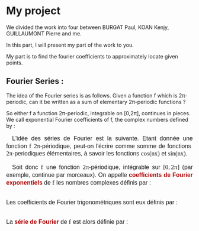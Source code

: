 # My project

We divided the work into four between BURGAT Paul, KOAN Kenjy, GUILLAUMONT Pierre and me.

In this part, I will present my part of the work to you.

My part is to find the fourier coefficients to approximately locate given points.

## Fourier Series :

The idea of the Fourier series is as follows. 
Given a function f which is 2π-periodic, can it be written as a sum of elementary 2π-periodic functions ? 

So either f a function 2π-periodic, integrable on [0,2π], continues in pieces. 
We call exponential Fourier coefficients of f, the complex numbers defined by : 

<p class="utexte" style="box-sizing: border-box; text-align: justify; text-indent: 1em; font-family: &quot;Lucida Sans&quot;, &quot;Trebuchet MS&quot;, sans-serif; font-size: 16px; line-height: 1.3em;">L'id&eacute;e des s&eacute;ries de Fourier est la suivante. Etant donn&eacute;e une fonction&nbsp;<span id="MathJax-Element-2-Frame" class="mjx-chtml MathJax_CHTML" style="box-sizing: border-box; display: inline-block; line-height: 0; text-indent: 0px; text-align: left; font-size: 16.96px; overflow-wrap: normal; word-spacing: normal; white-space: nowrap; float: none; direction: ltr; max-width: none; max-height: none; min-width: 0px; min-height: 0px; border: 0px; margin: 0px; padding: 1px 0px; position: relative;"><span id="MJXc-Node-3" class="mjx-math" style="box-sizing: border-box; display: inline-block; border-collapse: separate; border-spacing: 0px;"><span id="MJXc-Node-4" class="mjx-mrow" style="display: inline-block; box-sizing: content-box !important;"><span id="MJXc-Node-5" class="mjx-mi" style="display: inline-block; box-sizing: content-box !important;"><span class="mjx-char MJXc-TeX-math-I" style="display: block; white-space: pre; font-family: MJXc-TeX-math-I, MJXc-TeX-math-Ix, MJXc-TeX-math-Iw; padding-top: 0.475em; padding-bottom: 0.475em; padding-right: 0.06em; box-sizing: content-box !important;">f</span></span></span></span><span class="MJX_Assistive_MathML" style="box-sizing: border-box; top: 0px; left: 0px; clip: rect(1px, 1px, 1px, 1px); user-select: none; position: absolute !important; padding: 1px 0px 0px !important; border: 0px !important; height: 1px !important; width: 1px !important; overflow: hidden !important; display: block !important;">f</span></span>&nbsp;<span id="MathJax-Element-3-Frame" class="mjx-chtml MathJax_CHTML" style="box-sizing: border-box; display: inline-block; line-height: 0; text-indent: 0px; text-align: left; font-size: 16.96px; overflow-wrap: normal; word-spacing: normal; white-space: nowrap; float: none; direction: ltr; max-width: none; max-height: none; min-width: 0px; min-height: 0px; border: 0px; margin: 0px; padding: 1px 0px; position: relative;"><span id="MJXc-Node-6" class="mjx-math" style="box-sizing: border-box; display: inline-block; border-collapse: separate; border-spacing: 0px;"><span id="MJXc-Node-7" class="mjx-mrow" style="display: inline-block; box-sizing: content-box !important;"><span id="MJXc-Node-8" class="mjx-mn" style="display: inline-block; box-sizing: content-box !important;"><span class="mjx-char MJXc-TeX-main-R" style="display: block; white-space: pre; font-family: MJXc-TeX-main-R, MJXc-TeX-main-Rw; padding-top: 0.357em; padding-bottom: 0.357em; box-sizing: content-box !important;">2</span></span><span id="MJXc-Node-9" class="mjx-mi" style="display: inline-block; box-sizing: content-box !important;"><span class="mjx-char MJXc-TeX-math-I" style="display: block; white-space: pre; font-family: MJXc-TeX-math-I, MJXc-TeX-math-Ix, MJXc-TeX-math-Iw; padding-top: 0.18em; padding-bottom: 0.298em; padding-right: 0.003em; box-sizing: content-box !important;">&pi;</span></span></span></span><span class="MJX_Assistive_MathML" style="box-sizing: border-box; top: 0px; left: 0px; clip: rect(1px, 1px, 1px, 1px); user-select: none; position: absolute !important; padding: 1px 0px 0px !important; border: 0px !important; height: 1px !important; width: 1px !important; overflow: hidden !important; display: block !important;">2&pi;</span></span>-p&eacute;riodique, peut-on l'&eacute;crire comme somme de fonctions&nbsp;<span id="MathJax-Element-4-Frame" class="mjx-chtml MathJax_CHTML" style="box-sizing: border-box; display: inline-block; line-height: 0; text-indent: 0px; text-align: left; font-size: 16.96px; overflow-wrap: normal; word-spacing: normal; white-space: nowrap; float: none; direction: ltr; max-width: none; max-height: none; min-width: 0px; min-height: 0px; border: 0px; margin: 0px; padding: 1px 0px; position: relative;"><span id="MJXc-Node-10" class="mjx-math" style="box-sizing: border-box; display: inline-block; border-collapse: separate; border-spacing: 0px;"><span id="MJXc-Node-11" class="mjx-mrow" style="display: inline-block; box-sizing: content-box !important;"><span id="MJXc-Node-12" class="mjx-mn" style="display: inline-block; box-sizing: content-box !important;"><span class="mjx-char MJXc-TeX-main-R" style="display: block; white-space: pre; font-family: MJXc-TeX-main-R, MJXc-TeX-main-Rw; padding-top: 0.357em; padding-bottom: 0.357em; box-sizing: content-box !important;">2</span></span><span id="MJXc-Node-13" class="mjx-mi" style="display: inline-block; box-sizing: content-box !important;"><span class="mjx-char MJXc-TeX-math-I" style="display: block; white-space: pre; font-family: MJXc-TeX-math-I, MJXc-TeX-math-Ix, MJXc-TeX-math-Iw; padding-top: 0.18em; padding-bottom: 0.298em; padding-right: 0.003em; box-sizing: content-box !important;">&pi;</span></span></span></span><span class="MJX_Assistive_MathML" style="box-sizing: border-box; top: 0px; left: 0px; clip: rect(1px, 1px, 1px, 1px); user-select: none; position: absolute !important; padding: 1px 0px 0px !important; border: 0px !important; height: 1px !important; width: 1px !important; overflow: hidden !important; display: block !important;">2&pi;</span></span>-periodiques &eacute;l&eacute;mentaires, &agrave; savoir les fonctions&nbsp;<span id="MathJax-Element-5-Frame" class="mjx-chtml MathJax_CHTML" style="box-sizing: border-box; display: inline-block; line-height: 0; text-indent: 0px; text-align: left; font-size: 16.96px; overflow-wrap: normal; word-spacing: normal; white-space: nowrap; float: none; direction: ltr; max-width: none; max-height: none; min-width: 0px; min-height: 0px; border: 0px; margin: 0px; padding: 1px 0px; position: relative;"><span id="MJXc-Node-14" class="mjx-math" style="box-sizing: border-box; display: inline-block; border-collapse: separate; border-spacing: 0px;"><span id="MJXc-Node-15" class="mjx-mrow" style="display: inline-block; box-sizing: content-box !important;"><span id="MJXc-Node-16" class="mjx-mi" style="display: inline-block; box-sizing: content-box !important;"><span class="mjx-char MJXc-TeX-main-R" style="display: block; white-space: pre; font-family: MJXc-TeX-main-R, MJXc-TeX-main-Rw; padding-top: 0.18em; padding-bottom: 0.357em; box-sizing: content-box !important;">cos</span></span><span id="MJXc-Node-17" class="mjx-mo" style="display: inline-block; box-sizing: content-box !important;"></span><span id="MJXc-Node-18" class="mjx-mo" style="display: inline-block; box-sizing: content-box !important;"><span class="mjx-char MJXc-TeX-main-R" style="display: block; white-space: pre; font-family: MJXc-TeX-main-R, MJXc-TeX-main-Rw; padding-top: 0.475em; padding-bottom: 0.593em; box-sizing: content-box !important;">(</span></span><span id="MJXc-Node-19" class="mjx-mi" style="display: inline-block; box-sizing: content-box !important;"><span class="mjx-char MJXc-TeX-math-I" style="display: block; white-space: pre; font-family: MJXc-TeX-math-I, MJXc-TeX-math-Ix, MJXc-TeX-math-Iw; padding-top: 0.239em; padding-bottom: 0.298em; box-sizing: content-box !important;">n</span></span><span id="MJXc-Node-20" class="mjx-mi" style="display: inline-block; box-sizing: content-box !important;"><span class="mjx-char MJXc-TeX-math-I" style="display: block; white-space: pre; font-family: MJXc-TeX-math-I, MJXc-TeX-math-Ix, MJXc-TeX-math-Iw; padding-top: 0.239em; padding-bottom: 0.298em; box-sizing: content-box !important;">x</span></span><span id="MJXc-Node-21" class="mjx-mo" style="display: inline-block; box-sizing: content-box !important;"><span class="mjx-char MJXc-TeX-main-R" style="display: block; white-space: pre; font-family: MJXc-TeX-main-R, MJXc-TeX-main-Rw; padding-top: 0.475em; padding-bottom: 0.593em; box-sizing: content-box !important;">)</span></span></span></span><span class="MJX_Assistive_MathML" style="box-sizing: border-box; top: 0px; left: 0px; clip: rect(1px, 1px, 1px, 1px); user-select: none; position: absolute !important; padding: 1px 0px 0px !important; border: 0px !important; height: 1px !important; width: 1px !important; overflow: hidden !important; display: block !important;">cos⁡(nx)</span></span>&nbsp;et&nbsp;<span id="MathJax-Element-6-Frame" class="mjx-chtml MathJax_CHTML" style="box-sizing: border-box; display: inline-block; line-height: 0; text-indent: 0px; text-align: left; font-size: 16.96px; overflow-wrap: normal; word-spacing: normal; white-space: nowrap; float: none; direction: ltr; max-width: none; max-height: none; min-width: 0px; min-height: 0px; border: 0px; margin: 0px; padding: 1px 0px; position: relative;"><span id="MJXc-Node-22" class="mjx-math" style="box-sizing: border-box; display: inline-block; border-collapse: separate; border-spacing: 0px;"><span id="MJXc-Node-23" class="mjx-mrow" style="display: inline-block; box-sizing: content-box !important;"><span id="MJXc-Node-24" class="mjx-mi" style="display: inline-block; box-sizing: content-box !important;"><span class="mjx-char MJXc-TeX-main-R" style="display: block; white-space: pre; font-family: MJXc-TeX-main-R, MJXc-TeX-main-Rw; padding-top: 0.357em; padding-bottom: 0.357em; box-sizing: content-box !important;">sin</span></span><span id="MJXc-Node-25" class="mjx-mo" style="display: inline-block; box-sizing: content-box !important;"></span><span id="MJXc-Node-26" class="mjx-mo" style="display: inline-block; box-sizing: content-box !important;"><span class="mjx-char MJXc-TeX-main-R" style="display: block; white-space: pre; font-family: MJXc-TeX-main-R, MJXc-TeX-main-Rw; padding-top: 0.475em; padding-bottom: 0.593em; box-sizing: content-box !important;">(</span></span><span id="MJXc-Node-27" class="mjx-mi" style="display: inline-block; box-sizing: content-box !important;"><span class="mjx-char MJXc-TeX-math-I" style="display: block; white-space: pre; font-family: MJXc-TeX-math-I, MJXc-TeX-math-Ix, MJXc-TeX-math-Iw; padding-top: 0.239em; padding-bottom: 0.298em; box-sizing: content-box !important;">n</span></span><span id="MJXc-Node-28" class="mjx-mi" style="display: inline-block; box-sizing: content-box !important;"><span class="mjx-char MJXc-TeX-math-I" style="display: block; white-space: pre; font-family: MJXc-TeX-math-I, MJXc-TeX-math-Ix, MJXc-TeX-math-Iw; padding-top: 0.239em; padding-bottom: 0.298em; box-sizing: content-box !important;">x</span></span><span id="MJXc-Node-29" class="mjx-mo" style="display: inline-block; box-sizing: content-box !important;"><span class="mjx-char MJXc-TeX-main-R" style="display: block; white-space: pre; font-family: MJXc-TeX-main-R, MJXc-TeX-main-Rw; padding-top: 0.475em; padding-bottom: 0.593em; box-sizing: content-box !important;">)</span></span></span></span><span class="MJX_Assistive_MathML" style="box-sizing: border-box; top: 0px; left: 0px; clip: rect(1px, 1px, 1px, 1px); user-select: none; position: absolute !important; padding: 1px 0px 0px !important; border: 0px !important; height: 1px !important; width: 1px !important; overflow: hidden !important; display: block !important;">sin⁡(nx)</span></span>.</p>
<p class="utexte" style="box-sizing: border-box; text-align: justify; text-indent: 1em; font-family: &quot;Lucida Sans&quot;, &quot;Trebuchet MS&quot;, sans-serif; font-size: 16px; line-height: 1.3em;">Soit donc&nbsp;<span id="MathJax-Element-7-Frame" class="mjx-chtml MathJax_CHTML" style="box-sizing: border-box; display: inline-block; line-height: 0; text-indent: 0px; text-align: left; font-size: 16.96px; overflow-wrap: normal; word-spacing: normal; white-space: nowrap; float: none; direction: ltr; max-width: none; max-height: none; min-width: 0px; min-height: 0px; border: 0px; margin: 0px; padding: 1px 0px; position: relative;"><span id="MJXc-Node-30" class="mjx-math" style="box-sizing: border-box; display: inline-block; border-collapse: separate; border-spacing: 0px;"><span id="MJXc-Node-31" class="mjx-mrow" style="display: inline-block; box-sizing: content-box !important;"><span id="MJXc-Node-32" class="mjx-mi" style="display: inline-block; box-sizing: content-box !important;"><span class="mjx-char MJXc-TeX-math-I" style="display: block; white-space: pre; font-family: MJXc-TeX-math-I, MJXc-TeX-math-Ix, MJXc-TeX-math-Iw; padding-top: 0.475em; padding-bottom: 0.475em; padding-right: 0.06em; box-sizing: content-box !important;">f</span></span></span></span><span class="MJX_Assistive_MathML" style="box-sizing: border-box; top: 0px; left: 0px; clip: rect(1px, 1px, 1px, 1px); user-select: none; position: absolute !important; padding: 1px 0px 0px !important; border: 0px !important; height: 1px !important; width: 1px !important; overflow: hidden !important; display: block !important;">f</span></span>&nbsp;une fonction&nbsp;<span id="MathJax-Element-8-Frame" class="mjx-chtml MathJax_CHTML" style="box-sizing: border-box; display: inline-block; line-height: 0; text-indent: 0px; text-align: left; font-size: 16.96px; overflow-wrap: normal; word-spacing: normal; white-space: nowrap; float: none; direction: ltr; max-width: none; max-height: none; min-width: 0px; min-height: 0px; border: 0px; margin: 0px; padding: 1px 0px; position: relative;"><span id="MJXc-Node-33" class="mjx-math" style="box-sizing: border-box; display: inline-block; border-collapse: separate; border-spacing: 0px;"><span id="MJXc-Node-34" class="mjx-mrow" style="display: inline-block; box-sizing: content-box !important;"><span id="MJXc-Node-35" class="mjx-mn" style="display: inline-block; box-sizing: content-box !important;"><span class="mjx-char MJXc-TeX-main-R" style="display: block; white-space: pre; font-family: MJXc-TeX-main-R, MJXc-TeX-main-Rw; padding-top: 0.357em; padding-bottom: 0.357em; box-sizing: content-box !important;">2</span></span><span id="MJXc-Node-36" class="mjx-mi" style="display: inline-block; box-sizing: content-box !important;"><span class="mjx-char MJXc-TeX-math-I" style="display: block; white-space: pre; font-family: MJXc-TeX-math-I, MJXc-TeX-math-Ix, MJXc-TeX-math-Iw; padding-top: 0.18em; padding-bottom: 0.298em; padding-right: 0.003em; box-sizing: content-box !important;">&pi;</span></span></span></span><span class="MJX_Assistive_MathML" style="box-sizing: border-box; top: 0px; left: 0px; clip: rect(1px, 1px, 1px, 1px); user-select: none; position: absolute !important; padding: 1px 0px 0px !important; border: 0px !important; height: 1px !important; width: 1px !important; overflow: hidden !important; display: block !important;">2&pi;</span></span>-p&eacute;riodique, int&eacute;grable sur&nbsp;<span id="MathJax-Element-9-Frame" class="mjx-chtml MathJax_CHTML" style="box-sizing: border-box; display: inline-block; line-height: 0; text-indent: 0px; text-align: left; font-size: 16.96px; overflow-wrap: normal; word-spacing: normal; white-space: nowrap; float: none; direction: ltr; max-width: none; max-height: none; min-width: 0px; min-height: 0px; border: 0px; margin: 0px; padding: 1px 0px; position: relative;"><span id="MJXc-Node-37" class="mjx-math" style="box-sizing: border-box; display: inline-block; border-collapse: separate; border-spacing: 0px;"><span id="MJXc-Node-38" class="mjx-mrow" style="display: inline-block; box-sizing: content-box !important;"><span id="MJXc-Node-39" class="mjx-mo" style="display: inline-block; box-sizing: content-box !important;"><span class="mjx-char MJXc-TeX-main-R" style="display: block; white-space: pre; font-family: MJXc-TeX-main-R, MJXc-TeX-main-Rw; padding-top: 0.475em; padding-bottom: 0.593em; box-sizing: content-box !important;">[</span></span><span id="MJXc-Node-40" class="mjx-mn" style="display: inline-block; box-sizing: content-box !important;"><span class="mjx-char MJXc-TeX-main-R" style="display: block; white-space: pre; font-family: MJXc-TeX-main-R, MJXc-TeX-main-Rw; padding-top: 0.357em; padding-bottom: 0.357em; box-sizing: content-box !important;">0</span></span><span id="MJXc-Node-41" class="mjx-mo" style="display: inline-block; box-sizing: content-box !important;"><span class="mjx-char MJXc-TeX-main-R" style="display: block; white-space: pre; font-family: MJXc-TeX-main-R, MJXc-TeX-main-Rw; margin-top: -0.174em; padding-bottom: 0.534em; box-sizing: content-box !important;">,</span></span><span id="MJXc-Node-42" class="mjx-mn MJXc-space1" style="display: inline-block; margin-left: 0.167em; box-sizing: content-box !important;"><span class="mjx-char MJXc-TeX-main-R" style="display: block; white-space: pre; font-family: MJXc-TeX-main-R, MJXc-TeX-main-Rw; padding-top: 0.357em; padding-bottom: 0.357em; box-sizing: content-box !important;">2</span></span><span id="MJXc-Node-43" class="mjx-mi" style="display: inline-block; box-sizing: content-box !important;"><span class="mjx-char MJXc-TeX-math-I" style="display: block; white-space: pre; font-family: MJXc-TeX-math-I, MJXc-TeX-math-Ix, MJXc-TeX-math-Iw; padding-top: 0.18em; padding-bottom: 0.298em; padding-right: 0.003em; box-sizing: content-box !important;">&pi;</span></span><span id="MJXc-Node-44" class="mjx-mo" style="display: inline-block; box-sizing: content-box !important;"><span class="mjx-char MJXc-TeX-main-R" style="display: block; white-space: pre; font-family: MJXc-TeX-main-R, MJXc-TeX-main-Rw; padding-top: 0.475em; padding-bottom: 0.593em; box-sizing: content-box !important;">]</span></span></span></span><span class="MJX_Assistive_MathML" style="box-sizing: border-box; top: 0px; left: 0px; clip: rect(1px, 1px, 1px, 1px); user-select: none; position: absolute !important; padding: 1px 0px 0px !important; border: 0px !important; height: 1px !important; width: 1px !important; overflow: hidden !important; display: block !important;">[0,2&pi;]</span></span>&nbsp;(par exemple, continue par morceaux). On appelle&nbsp;<span class="rougedico" style="box-sizing: border-box; color: #af0000; font-weight: bold;">coefficients de Fourier exponentiels</span>&nbsp;de&nbsp;<span id="MathJax-Element-10-Frame" class="mjx-chtml MathJax_CHTML" style="box-sizing: border-box; display: inline-block; line-height: 0; text-indent: 0px; text-align: left; font-size: 16.96px; overflow-wrap: normal; word-spacing: normal; white-space: nowrap; float: none; direction: ltr; max-width: none; max-height: none; min-width: 0px; min-height: 0px; border: 0px; margin: 0px; padding: 1px 0px; position: relative;"><span id="MJXc-Node-45" class="mjx-math" style="box-sizing: border-box; display: inline-block; border-collapse: separate; border-spacing: 0px;"><span id="MJXc-Node-46" class="mjx-mrow" style="display: inline-block; box-sizing: content-box !important;"><span id="MJXc-Node-47" class="mjx-mi" style="display: inline-block; box-sizing: content-box !important;"><span class="mjx-char MJXc-TeX-math-I" style="display: block; white-space: pre; font-family: MJXc-TeX-math-I, MJXc-TeX-math-Ix, MJXc-TeX-math-Iw; padding-top: 0.475em; padding-bottom: 0.475em; padding-right: 0.06em; box-sizing: content-box !important;">f</span></span></span></span><span class="MJX_Assistive_MathML" style="box-sizing: border-box; top: 0px; left: 0px; clip: rect(1px, 1px, 1px, 1px); user-select: none; position: absolute !important; padding: 1px 0px 0px !important; border: 0px !important; height: 1px !important; width: 1px !important; overflow: hidden !important; display: block !important;">f</span></span>&nbsp;les nombres complexes d&eacute;finis par :</p>
<img style="box-sizing: border-box;" src="http://www.bibmath.net/dico/f/images/fourierserie1.gif" alt="" />
<p class="untexte" style="box-sizing: border-box; text-align: justify; font-family: &quot;Lucida Sans&quot;, &quot;Trebuchet MS&quot;, sans-serif; font-size: 16px; line-height: 1.3em;">Les coefficients de Fourier trigonom&eacute;triques sont eux d&eacute;finis par :</p>
<img style="box-sizing: border-box;" src="http://www.bibmath.net/dico/f/images/fourierserie2.gif" alt="" /><img style="box-sizing: border-box;" src="http://www.bibmath.net/dico/f/images/fourierserie3.gif" alt="" /><img style="box-sizing: border-box;" src="http://www.bibmath.net/dico/f/images/fourierserie4.gif" alt="" />
<p class="untexte" style="box-sizing: border-box; text-align: justify; font-family: &quot;Lucida Sans&quot;, &quot;Trebuchet MS&quot;, sans-serif; font-size: 16px; line-height: 1.3em;">La&nbsp;<span class="rougedico" style="box-sizing: border-box; color: #af0000; font-weight: bold;">s&eacute;rie de Fourier</span>&nbsp;de&nbsp;<span id="MathJax-Element-11-Frame" class="mjx-chtml MathJax_CHTML" style="box-sizing: border-box; display: inline-block; line-height: 0; text-align: left; font-size: 16.96px; overflow-wrap: normal; word-spacing: normal; white-space: nowrap; float: none; direction: ltr; max-width: none; max-height: none; min-width: 0px; min-height: 0px; border: 0px; margin: 0px; padding: 1px 0px; position: relative;"><span id="MJXc-Node-48" class="mjx-math" style="box-sizing: border-box; display: inline-block; border-collapse: separate; border-spacing: 0px;"><span id="MJXc-Node-49" class="mjx-mrow" style="display: inline-block; box-sizing: content-box !important;"><span id="MJXc-Node-50" class="mjx-mi" style="display: inline-block; box-sizing: content-box !important;"><span class="mjx-char MJXc-TeX-math-I" style="display: block; white-space: pre; font-family: MJXc-TeX-math-I, MJXc-TeX-math-Ix, MJXc-TeX-math-Iw; padding-top: 0.475em; padding-bottom: 0.475em; padding-right: 0.06em; box-sizing: content-box !important;">f</span></span></span></span><span class="MJX_Assistive_MathML" style="box-sizing: border-box; top: 0px; left: 0px; clip: rect(1px, 1px, 1px, 1px); user-select: none; position: absolute !important; padding: 1px 0px 0px !important; border: 0px !important; height: 1px !important; width: 1px !important; overflow: hidden !important; display: block !important;">f</span></span>&nbsp;est alors d&eacute;finie par :</p>
<img style="box-sizing: border-box;" src="http://www.bibmath.net/dico/f/images/fourierserie5.gif" alt="" />
